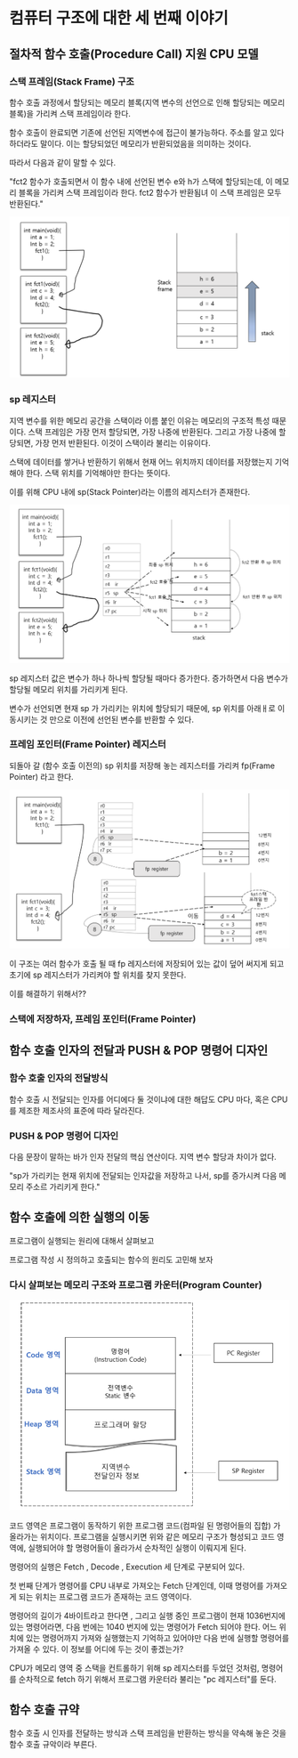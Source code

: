 # 컴퓨터 구조에 대한 세 번째 이야기

## 절차적 함수 호출(Procedure Call) 지원 CPU 모델

### 스택 프레임(Stack Frame) 구조

함수 호출 과정에서 할당되는 메모리 블록(지역 변수의 선언으로 인해 할당되는 메모리 블록)을
가리켜 스택 프레임이라 한다.


함수 호출이 완료되면 기존에 선언된 지역변수에 접근이 불가능하다.
주소를 알고 있다 하더라도 말이다. 이는 할당되었던 메모리가 반환되었음을 의미하는 것이다.

따라서 다음과 같이 말할 수 있다.

"fct2 함수가 호출되면서 이 함수 내에 선언된 변수 e와 h가 스택에 할당되는데, 이 메모리 블록을 가리켜
스택 프레임이라 한다. fct2 함수가 반환됨녀 이 스택 프레임은 모두 반환된다."

![img.png](img.png)


### sp 레지스터

지역 변수를 위한 메모리 공간을 스택이라 이름 붙인 이유는 메모리의 구조적 특성 때문이다.
스택 프레임은 가장 먼저 할당되면, 가장 나중에 반환된다. 
그리고 가장 나중에 할당되면, 가장 먼저 반환된다. 
이것이 스택이라 불리는 이유이다.

스택에 데이터를 쌓거나 반환하기 위해서 현재 어느 위치까지 데이터를 저장했는지 기억해야 한다.
스택 위치를 기억해야만 한다는 뜻이다.

이를 위해 CPU 내에 sp(Stack Pointer)라는 이름의 레지스터가 존재한다.


![img_1.png](img_1.png)

sp 레지스터 값은 변수가 하나 하나씩 할당될 때마다 증가한다.
증가하면서 다음 변수가 할당될 메모리 위치를 가리키게 된다.

변수가 선언되면 현재 sp 가 가리키는 위치에 할당되기 때문에, sp 위치를 아래ㅐ로 이동시키는 것
만으로 이전에 선언된 변수를 반환할 수  있다.


### 프레임 포인터(Frame Pointer) 레지스터

되돌아 갈 (함수 호출 이전의) sp 위치를 저장해 놓는 레지스터를 가리켜 
fp(Frame Pointer) 라고 한다.

![img_2.png](img_2.png)

이 구조는 여러 함수가 호출 될 때
fp 레지스터에 저장되어 있는 값이
덮어 써지게 되고 초기에 sp 레지스터가 가리켜야 할 위치를 찾지 못한다.


이를 해결하기 위해서??

### 스택에 저장하자, 프레임 포인터(Frame Pointer)




## 함수 호출 인자의 전달과 PUSH & POP 명령어 디자인

### 함수 호출 인자의 전달방식

함수 호출 시 전달되는 인자를 어디에다 둘 것이냐에 대한 해답도 CPU 마다,
혹은 CPU 를 제조한 제조사의 표준에 따라 달라진다.

### PUSH & POP  명령어 디자인

다음 문장이 말하는 바가 인자 전달의 핵심 연산이다.
지역 변수 할당과 차이가 없다. 

"sp가 가리키는 현재 위치에 전달되는 인자값을 저장하고 나서, sp를 증가시켜 다음 메모리 주소르
가리키게 한다."


## 함수 호출에 의한 실행의 이동

프로그램이 실행되는 원리에 대해서 살펴보고

프로그램 작성 시 정의하고 호출되는 함수의 원리도 고민해 보자

### 다시 살펴보는 메모리 구조와 프로그램 카운터(Program Counter)

![img_3.png](img_3.png)

코드 영역은 프로그램이 동작하기 위한 프로그램 코드(컴파일 된 명령어들의 집합) 가 
올라가는 위치이다. 
프로그램을 실행시키면 위와 같은 메모리 구조가 형성되고 코드 영역에, 실행되어야 할 명령어들이
올라가서 순차적인 실행이 이뤄지게 된다. 

명령어의 실행은 Fetch , Decode , Execution 세 단계로 구분되어 있다.

첫 번째 단계가 명령어를 CPU 내부로 가져오는 Fetch 단계인데,
이때 명령어를 가져오게 되는 위치는 프로그램 코드가 존재하는 코드 영역이다. 

명령어의 길이가 4바이트라고 한다면 , 그리고 실행 중인 프로그램이 현재 1036번지에 있는
명령어라면, 다음 번에는 1040 번지에 있는 명령어가 Fetch 되어야 한다. 
어느 위치에 있는 명령어까지 가져와 실행했는지 기억하고 있어야만 다음 번에 실행할 명령어를
가져올 수 있다. 이 정보를 어디에 두는 것이 좋겠는가?

CPU가 메모리 영역 중 스택을 컨트롤하기 위해 sp 레지스터를 두었던 것처럼, 명령어를
순차적으로 fetch 하기 위해서 프로그램 카운터라 불리는 "pc 레지스터"를 둔다.                                               

## 함수 호출 규약

함수 호출 시 인자를 전달하는 방식과 스택 프레임을 반환하는 방식을 약속해 놓은 것을
함수 호출 규악이라 부른다.

